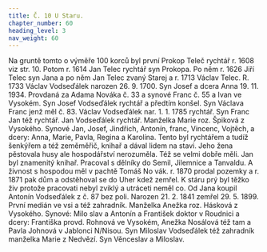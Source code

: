 ```yaml
---
title: Č. 10 U Staru.
chapter_number: 60
heading_level: 3
nav_weight: 60
---
```



Na gruntě tomto o výměře 100 korců byl první Prokop Teleč rychtář r. 1608 viz str. 10.
Potom r. 1614 Jan Telec rychtář syn Prokopa.
Po něm r. 1626 Jiří Telec syn Jana a po něm Jan Telec zvaný Starej a r. 1713 Václav Telec.
R. 1733 Václav Vodseďálek narozen 26. 9. 1700. Syn Josef a dcera Anna 19. 11. 1934. Provdaná za
Adama Nováka č. 33 a synové Franc č. 55 a Ivan ve Vysokém.
Syn Josef Vodseďálek rychtář a předtím konšel. Syn Václava Franc jenž měl č. 83.
Václav Vodseďálek nar. 1. 1. 1785 rychtář. Syn Franc Jan též rychtář.
Jan Vodseďálek rychtář. Manželka Marie roz. Špiková z Vysokého. Synové Jan, Josef, Jindřich,
Antonín, franc, Vincenc, Vojtěch, a dcery: Anna, Marie, Pavla, Regina a Karolína.
Tento byl rychtářem a tudíž šenkýřem a též zeměměřič, knihař a dával lidem na stavi. Jeho žena
pěstovala husy ale hospodářství nerozuměla. Též se velmi dobře měli. Jan byl znamenitý knihař.
Pracoval s dělníky do Semil, Jilemnice a Tanvaldu. A živnost s hospodou měl v pachtě Tomáš No­
vák. r. 1870 prodal pozemky a r. 1871 pak dům a odstěhoval se do Uher kdež zemřel. K stáru prý
byl těžko živ protože pracovati nebyl zviklý a utráceti neměl co.
Od Jana koupil Antonín Vodseďálek z č. 87 bez poli. Narozen 21. 2. 1841 zemřel 29. 5. 1899.
První medián ve vsi a též zahradník. Manželka Anežka roz. Hásková z Vysokého. Synové: Milo­
slav a Antonín a František doktor v Roudnici a dcery: Františka provd. Rohnová ve Vysokém,
Anežka Nosálová též tam a Pavla Johnová v Jablonci N/Nisou.
Syn Miloslav Vodseďálek též zahradník manželka Marie z Nedvězí. Syn Věnceslav a Miloslav.
